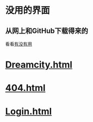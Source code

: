 # 没用的界面

## 从网上和GitHub下载得来的

看看[有没有用](https://github.com/Laomao1104/test/blob/main/WEB.md)
# [Dreamcity.html](https://laomao1104.github.io/dreamcity.html/)
# [404.html](https://laomao1104.github.io/404.html/)
# [Login.html](https://laomao1104.github.io/login.html/)
